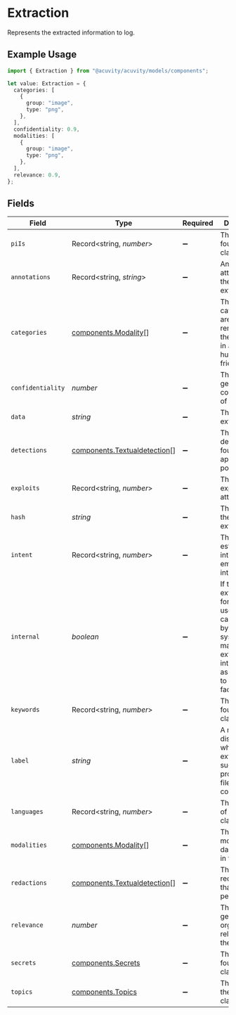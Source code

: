 # Extraction

Represents the extracted information to log.

## Example Usage

```typescript
import { Extraction } from "@acuvity/acuvity/models/components";

let value: Extraction = {
  categories: [
    {
      group: "image",
      type: "png",
    },
  ],
  confidentiality: 0.9,
  modalities: [
    {
      group: "image",
      type: "png",
    },
  ],
  relevance: 0.9,
};
```

## Fields

| Field                                                                                                                                                    | Type                                                                                                                                                     | Required                                                                                                                                                 | Description                                                                                                                                              | Example                                                                                                                                                  |
| -------------------------------------------------------------------------------------------------------------------------------------------------------- | -------------------------------------------------------------------------------------------------------------------------------------------------------- | -------------------------------------------------------------------------------------------------------------------------------------------------------- | -------------------------------------------------------------------------------------------------------------------------------------------------------- | -------------------------------------------------------------------------------------------------------------------------------------------------------- |
| `piIs`                                                                                                                                                   | Record<string, *number*>                                                                                                                                 | :heavy_minus_sign:                                                                                                                                       | The PIIs found during classification.                                                                                                                    |                                                                                                                                                          |
| `annotations`                                                                                                                                            | Record<string, *string*>                                                                                                                                 | :heavy_minus_sign:                                                                                                                                       | Annotations attached to the extraction.                                                                                                                  |                                                                                                                                                          |
| `categories`                                                                                                                                             | [components.Modality](../../models/components/modality.md)[]                                                                                             | :heavy_minus_sign:                                                                                                                                       | The categories are remapping of the modalities in a more human friendly way.                                                                             |                                                                                                                                                          |
| `confidentiality`                                                                                                                                        | *number*                                                                                                                                                 | :heavy_minus_sign:                                                                                                                                       | The level of general confidentiality of the input.                                                                                                       | 0.9                                                                                                                                                      |
| `data`                                                                                                                                                   | *string*                                                                                                                                                 | :heavy_minus_sign:                                                                                                                                       | The data extracted.                                                                                                                                      |                                                                                                                                                          |
| `detections`                                                                                                                                             | [components.Textualdetection](../../models/components/textualdetection.md)[]                                                                             | :heavy_minus_sign:                                                                                                                                       | The detections found while applying policies.                                                                                                            |                                                                                                                                                          |
| `exploits`                                                                                                                                               | Record<string, *number*>                                                                                                                                 | :heavy_minus_sign:                                                                                                                                       | The various exploits attempts.                                                                                                                           |                                                                                                                                                          |
| `hash`                                                                                                                                                   | *string*                                                                                                                                                 | :heavy_minus_sign:                                                                                                                                       | The hash of the extraction.                                                                                                                              |                                                                                                                                                          |
| `intent`                                                                                                                                                 | Record<string, *number*>                                                                                                                                 | :heavy_minus_sign:                                                                                                                                       | The estimated intent embodied into the text.                                                                                                             |                                                                                                                                                          |
| `internal`                                                                                                                                               | *boolean*                                                                                                                                                | :heavy_minus_sign:                                                                                                                                       | If true, this extraction is for internal use only. This can be used by agentic<br/>systems to mark an extraction as internal only as opposed to user facing. |                                                                                                                                                          |
| `keywords`                                                                                                                                               | Record<string, *number*>                                                                                                                                 | :heavy_minus_sign:                                                                                                                                       | The keywords found during classification.                                                                                                                |                                                                                                                                                          |
| `label`                                                                                                                                                  | *string*                                                                                                                                                 | :heavy_minus_sign:                                                                                                                                       | A means of distinguishing what was extracted, such as prompt, input file or<br/>code.                                                                    |                                                                                                                                                          |
| `languages`                                                                                                                                              | Record<string, *number*>                                                                                                                                 | :heavy_minus_sign:                                                                                                                                       | The language of the classification.                                                                                                                      |                                                                                                                                                          |
| `modalities`                                                                                                                                             | [components.Modality](../../models/components/modality.md)[]                                                                                             | :heavy_minus_sign:                                                                                                                                       | The modalities of data detected in the data.                                                                                                             |                                                                                                                                                          |
| `redactions`                                                                                                                                             | [components.Textualdetection](../../models/components/textualdetection.md)[]                                                                             | :heavy_minus_sign:                                                                                                                                       | The redactions that has been performed.                                                                                                                  |                                                                                                                                                          |
| `relevance`                                                                                                                                              | *number*                                                                                                                                                 | :heavy_minus_sign:                                                                                                                                       | The level of general organization relevance of the input.                                                                                                | 0.9                                                                                                                                                      |
| `secrets`                                                                                                                                                | [components.Secrets](../../models/components/secrets.md)                                                                                                 | :heavy_minus_sign:                                                                                                                                       | The secrets found during classification.                                                                                                                 |                                                                                                                                                          |
| `topics`                                                                                                                                                 | [components.Topics](../../models/components/topics.md)                                                                                                   | :heavy_minus_sign:                                                                                                                                       | The topic of the classification.                                                                                                                         |                                                                                                                                                          |